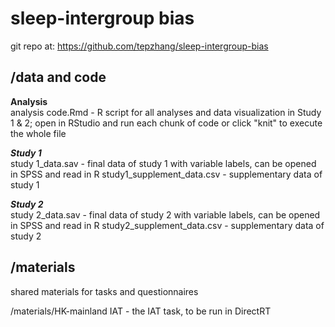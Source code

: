 # sleep-intergroup bias

git repo at: https://github.com/tepzhang/sleep-intergroup-bias
## /data and code

****************Analysis****************  
analysis code.Rmd - R script for all analyses and data visualization in Study 1 & 2; 
			open in RStudio and run each chunk of code
			or click "knit" to execute the whole file

*****************Study 1*****************  
study 1_data.sav - final data of study 1 with variable labels, can be opened in SPSS and read in R
study1_supplement_data.csv - supplementary data of study 1


*****************Study 2*****************  
study 2_data.sav - final data of study 2  with variable labels, can be opened in SPSS and read in R
study2_supplement_data.csv - supplementary data of study 2


## /materials

shared materials for tasks and questionnaires

/materials/HK-mainland IAT - the IAT task, to be run in DirectRT